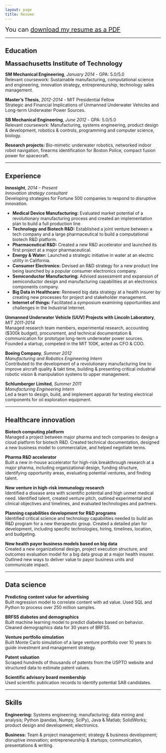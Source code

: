 ```yaml
---
layout: page
title: Resume
---
```


<span style="font-size:1.25rem;">You can <a href="public/Winston_Larson_Resume.pdf">download my resume as a PDF</a></span>

----

## Education

<span style="font-size:1.25rem;">**Massachusetts Institute of Technology**</span>

**SM Mechanical Engineering**, *January 2014* - GPA: 5.0/5.0<br>
Relevant coursework: Sustainable manufacturing, computational science and engineering, innovation strategy, entrepreneurship, technology sales management.

**Master’s Thesis**, *2012-2014* - MIT Presidential Fellow<br>
Strategic and Financial Implications of Unmanned Underwater Vehicles and Long-term Underwater Power Sources.

**SB Mechanical Engineering**, *June 2012* - GPA: 5.0/5.0<br>
Relevant coursework: Manufacturing, systems engineering, product design & development, robotics & controls, programming and computer science, biology.

**Research projects:** Bio-mimetic underwater robotics, networked indoor robot navigation, firearms identification for Boston Police, compact fusion power for spacecraft.

----

## Experience

**Innosight**, *2014 - Present*<br>
*Innovation strategy consultant*<br>
Developing strategies for Fortune 500 companies to respond to disruptive innovation.

* **Medical Device Manufacturing:** Evaluated market potential of a revolutionary manufacturing process and created an implementation plan to build a full production line 
* **Technology and Biotech R&D:** Established a joint venture between a tech company and a large pharmaceutical to build a computational biotech R&D platform.
* **Pharmaceutical R&D:** Created a new R&D accelerator and launched its first project at a major pharmaceutical.
* **Energy & Water:** Launched a strategic initiative in water at an electric utility in California.
* **Consumer Electronics:** Devised an R&D strategy for a new product line being launched by a popular consumer electronics company.
* **Semiconductor Manufacturing:** Advised assessment and expansion of semiconductor design and manufacturing capabilities at an electronics components company.
* **Big Data in Healthcare:** Renewed big data strategy at a health insurer by creating new processes for project and stakeholder management.
* **Internet of things:** Facilitated a symposium examining opportunities and challenges in the Industrial Internet.

**Unmanned Underwater Vehicle (UUV) Projects with Lincoln Laboratory**, *MIT 2011-2014*<br>
Managed research team members, experimental research, accounting ($300k budget), procurement, and technical documentation & communication for prototype long-term underwater power sources. Founded a startup, competed in the MIT 100K, acted as CFO & COO.

**Boeing Company**, *Summer 2012*<br>
*Manufacturing and Robotics Engineering Intern*<br>
Contributed to the development of a revolutionary manufacturing line to improve aircraft quality & takt time, building & presenting critical industrial robotic vision & manipulation systems to upper management.

**Schlumberger Limited**, *Summer 2011*<br>
*Manufacturing Engineering Intern*<br>
Led a team to design, build, and implement apparati for testing electrical components for oil exploration equipment.

----

## Healthcare innovation

**Biotech computing platform**<br>
Managed a project between major pharma and tech companies to design a cloud platform for biotech R&D. Created technical documentation, designed a new business model to commercialize, and helped negotiate terms.

**Pharma R&D accelerator**<br>
Built a new in-house accelerator for high-risk breakthrough research at a major pharma, including organizational design, funding structure, identifying opportunity areas, evaluating potential ventures, and finding talent.

**New venture in high-risk immunology research**<br>
Identified a disease area with scientific potential and high unmet medical need. Identified talent, created venture pitch, outlined experimental and clinical objectives and timelines, and evaluated technologies and partners.

**Planning capabilities development for R&D programs**<br>
Identified critical science and technology capabilities needed to build an R&D program for a new therapeutic group. Created a detailed plan for development, including specific technologies, hiring, timelines, location, and budgeting.

**New health payor business models based on big data**<br>
Created a new organizational design, project execution structure, and outcomes evaluation model for a big data group at a major health insurer. Outlined new ways to deliver value to payor business units and communicate impact.

----

## Data science

**Predicting content value for advertising**<br>
Built regression model to correlate content with ad value. Used SQL and Python to process over 250 million samples.

**BRFSS diabetes and demographics**<br>
Built machine learning model to predict diabetes based on behavior. Cleaned demographics data for 30 years of BRFSS.

**Venture portfolio simulation**<br>
Built Monte Carlo simulation of a large venture portfolio over 10 years to guide investment and management strategy.

**Patent valuation**<br>
Scraped hundreds of thousands of patents from the USPTO website and structured data to estimate patent values.

**Scientific advisory board membership**<br>
Used scientific publication records to identify potential SAB candidates.

----

## Skills

**Engineering:** Systems engineering; manufacturing; data mining and analysis; Python (pandas, Numpy, SciPy), Java & Matlab; SolidWorks; product design and development; electronics.

**Business:** Team & project management; strategy & business development; disruptive innovation; entrepreneurship & startups; communication, presentations & writing.
